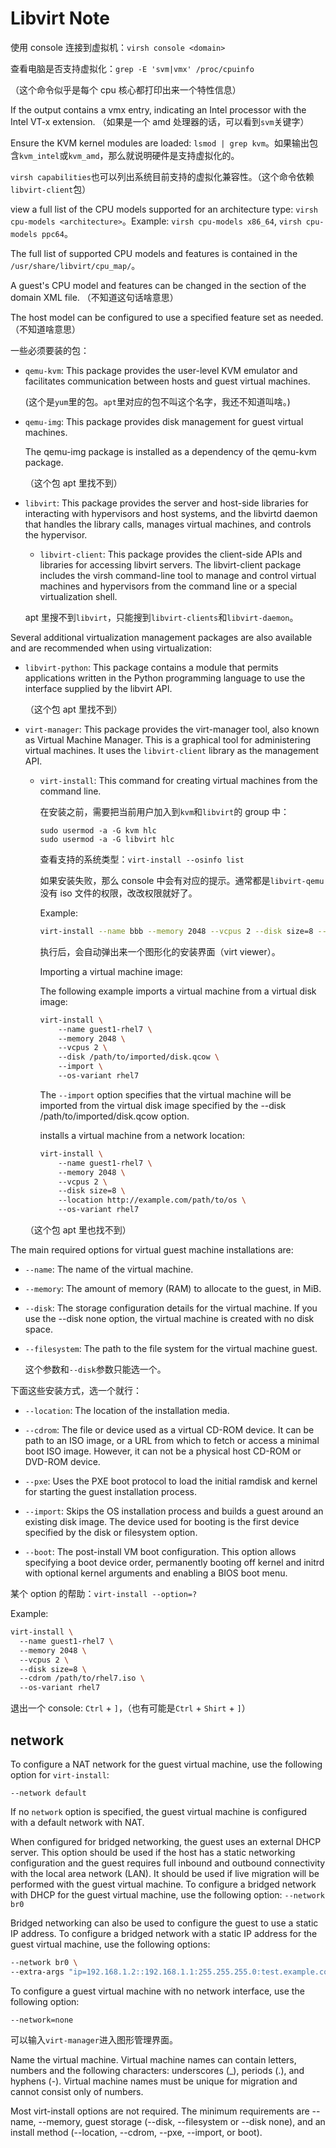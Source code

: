 # Libvirt Note

使用 console 连接到虚拟机：`virsh console <domain>`

查看电脑是否支持虚拟化：`grep -E 'svm|vmx' /proc/cpuinfo`

（这个命令似乎是每个 cpu 核心都打印出来一个特性信息）

If the output contains a vmx entry, indicating an Intel processor with the Intel VT-x extension. （如果是一个 amd 处理器的话，可以看到`svm`关键字）

Ensure the KVM kernel modules are loaded: `lsmod | grep kvm`。如果输出包含`kvm_intel`或`kvm_amd`，那么就说明硬件是支持虚拟化的。

`virsh capabilities`也可以列出系统目前支持的虚拟化兼容性。（这个命令依赖`libvirt-client`包）

view a full list of the CPU models supported for an architecture type: `virsh cpu-models <architecture>`。Example: `virsh cpu-models x86_64`, `virsh cpu-models ppc64`。

The full list of supported CPU models and features is contained in the `/usr/share/libvirt/cpu_map/`。

A guest's CPU model and features can be changed in the <cpu> section of the domain XML file. （不知道这句话啥意思）

The host model can be configured to use a specified feature set as needed. （不知道啥意思）

一些必须要装的包：

* `qemu-kvm`: This package provides the user-level KVM emulator and facilitates communication between hosts and guest virtual machines.

    (这个是`yum`里的包。`apt`里对应的包不叫这个名字，我还不知道叫啥。)

* `qemu-img`: This package provides disk management for guest virtual machines.

    The qemu-img package is installed as a dependency of the qemu-kvm package.

    （这个包 apt 里找不到）

* `libvirt`: This package provides the server and host-side libraries for interacting with hypervisors and host systems, and the libvirtd daemon that handles the library calls, manages virtual machines, and controls the hypervisor.

    * `libvirt-client`: This package provides the client-side APIs and libraries for accessing libvirt servers. The libvirt-client package includes the virsh command-line tool to manage and control virtual machines and hypervisors from the command line or a special virtualization shell.

    apt 里搜不到`libvirt`，只能搜到`libvirt-clients`和`libvirt-daemon`。

Several additional virtualization management packages are also available and are recommended when using virtualization:

* `libvirt-python`: This package contains a module that permits applications written in the Python programming language to use the interface supplied by the libvirt API.

    （这个包 apt 里找不到）

* `virt-manager`: This package provides the virt-manager tool, also known as Virtual Machine Manager. This is a graphical tool for administering virtual machines. It uses the `libvirt-client` library as the management API.

    * `virt-install`: This command for creating virtual machines from the command line.

        在安装之前，需要把当前用户加入到`kvm`和`libvirt`的 group 中：

        ```
        sudo usermod -a -G kvm hlc
        sudo usermod -a -G libvirt hlc
        ```

        查看支持的系统类型：`virt-install --osinfo list`

        如果安装失败，那么 console 中会有对应的提示。通常都是`libvirt-qemu`没有 iso 文件的权限，改改权限就好了。

        Example:

        ```bash
        virt-install --name bbb --memory 2048 --vcpus 2 --disk size=8 --cdrom /home/libvirt-qemu/debian-11.7.0-amd64-netinst.iso --os-variant debian11
        ```

        执行后，会自动弹出来一个图形化的安装界面（virt viewer）。

        Importing a virtual machine image:

        The following example imports a virtual machine from a virtual disk image:

        ```bash
        virt-install \ 
            --name guest1-rhel7 \ 
            --memory 2048 \ 
            --vcpus 2 \ 
            --disk /path/to/imported/disk.qcow \ 
            --import \ 
            --os-variant rhel7 
        ```

        The `--import` option specifies that the virtual machine will be imported from the virtual disk image specified by the --disk /path/to/imported/disk.qcow option.

        installs a virtual machine from a network location: 

        ```bash
        virt-install \ 
            --name guest1-rhel7 \ 
            --memory 2048 \ 
            --vcpus 2 \ 
            --disk size=8 \ 
            --location http://example.com/path/to/os \ 
            --os-variant rhel7 
        ```

    （这个包 apt 里也找不到）

The main required options for virtual guest machine installations are:

* `--name`: The name of the virtual machine.

* `--memory`: The amount of memory (RAM) to allocate to the guest, in MiB.

* `--disk`: The storage configuration details for the virtual machine. If you use the --disk none option, the virtual machine is created with no disk space.

* `--filesystem`: The path to the file system for the virtual machine guest.

    这个参数和`--disk`参数只能选一个。

下面这些安装方式，选一个就行：

* `--location`: The location of the installation media.

* `--cdrom`: The file or device used as a virtual CD-ROM device. It can be path to an ISO image, or a URL from which to fetch or access a minimal boot ISO image. However, it can not be a physical host CD-ROM or DVD-ROM device.

* `--pxe`: Uses the PXE boot protocol to load the initial ramdisk and kernel for starting the guest installation process.

* `--import`: Skips the OS installation process and builds a guest around an existing disk image. The device used for booting is the first device specified by the disk or filesystem option.

* `--boot`: The post-install VM boot configuration. This option allows specifying a boot device order, permanently booting off kernel and initrd with optional kernel arguments and enabling a BIOS boot menu.

某个 option 的帮助：`virt-install --option=?`

Example:

```bash
virt-install \ 
  --name guest1-rhel7 \ 
  --memory 2048 \ 
  --vcpus 2 \ 
  --disk size=8 \ 
  --cdrom /path/to/rhel7.iso \ 
  --os-variant rhel7 
```

退出一个 console: `Ctrl` + `]`，（也有可能是`Ctrl` + `Shirt` + `]`）

## network

To configure a NAT network for the guest virtual machine, use the following option for `virt-install`:

`--network default`

If no `network` option is specified, the guest virtual machine is configured with a default network with NAT.

When configured for bridged networking, the guest uses an external DHCP server. This option should be used if the host has a static networking configuration and the guest requires full inbound and outbound connectivity with the local area network (LAN). It should be used if live migration will be performed with the guest virtual machine. To configure a bridged network with DHCP for the guest virtual machine, use the following option: `--network br0`

Bridged networking can also be used to configure the guest to use a static IP address. To configure a bridged network with a static IP address for the guest virtual machine, use the following options: 

```bash
--network br0 \
--extra-args "ip=192.168.1.2::192.168.1.1:255.255.255.0:test.example.com:eth0:none"
```

To configure a guest virtual machine with no network interface, use the following option:

`--network=none`

可以输入`virt-manager`进入图形管理界面。

Name the virtual machine. Virtual machine names can contain letters, numbers and the following characters: underscores (_), periods (.), and hyphens (-). Virtual machine names must be unique for migration and cannot consist only of numbers.

Most virt-install options are not required. The minimum requirements are --name, --memory, guest storage (--disk, --filesystem or --disk none), and an install method (--location, --cdrom, --pxe, --import, or boot).